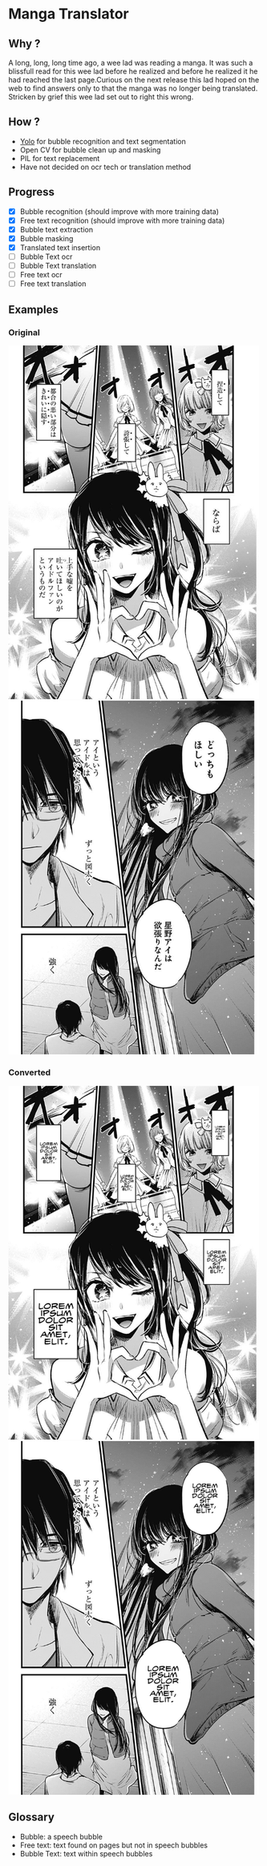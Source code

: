 # Manga Translator

## Why ?

A long, long, long time ago, a wee lad was reading a manga. It was such a blissfull read for this wee lad before he realized and before he realized it he had reached the last page.Curious on the next release this lad hoped on the web to find answers only to that the manga was no longer being translated. Stricken by grief this wee lad set out to right this wrong.

## How ?

- [Yolo](https://github.com/ultralytics/ultralytics) for bubble recognition and text segmentation
- Open CV for bubble clean up and masking
- PIL for text replacement
- Have not decided on ocr tech or translation method

## Progress

- [x] Bubble recognition (should improve with more training data)
- [x] Free text recognition (should improve with more training data)
- [x] Bubble text extraction
- [x] Bubble masking
- [x] Translated text insertion
- [ ] Bubble Text ocr
- [ ] Bubble Text translation
- [ ] Free text ocr
- [ ] Free text translation

## Examples

### Original

<img src="ja_oshi_no_ko_1_4.png" width="500"/><img src="ja_oshi_no_ko_1_28.png" width="500"/>

### Converted

<img src="ja_oshi_no_ko_1_4_converted.png" width="500"/><img src="ja_oshi_no_ko_1_28_converted.png" width="500"/>

## Glossary

- Bubble: a speech bubble
- Free text: text found on pages but not in speech bubbles
- Bubble Text: text within speech bubbles
